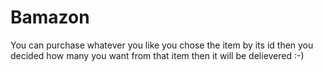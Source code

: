 # Bamazon
You can purchase whatever you like
you chose the item by its id
then you decided how many you want from that item
then it will be delievered :-)
